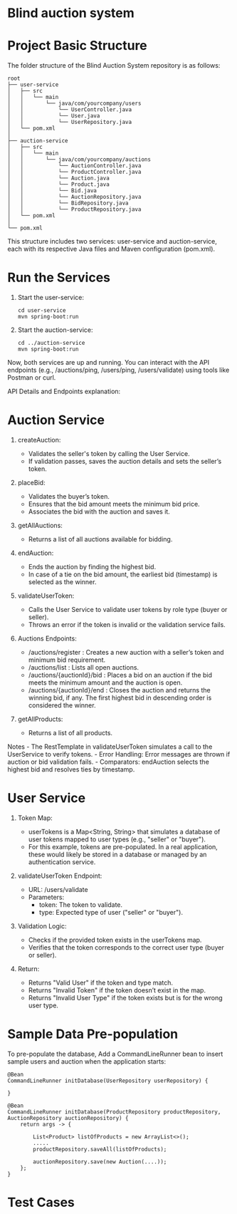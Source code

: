 # Blind auction system

# Project Basic Structure
The folder structure of the Blind Auction System repository is as follows:


```
root
├── user-service
│   ├── src
│   │   └── main
│   │       └── java/com/yourcompany/users
│   │           └── UserController.java
│   │           └── User.java
│   │           └── UserRepository.java
│   └── pom.xml
│
├── auction-service
│   ├── src
│   │   └── main
│   │       └── java/com/yourcompany/auctions
│   │           └── AuctionController.java
│   │           └── ProductController.java
│   │           └── Auction.java
│   │           └── Product.java
│   │           └── Bid.java
│   │           └── AuctionRepository.java
│   │           └── BidRepository.java
│   │           └── ProductRepository.java
│   └── pom.xml
│
└── pom.xml
```
This structure includes two services: user-service and auction-service, each with its respective Java files and Maven configuration (pom.xml).

# Run the Services

1) Start the user-service:
    ```
    cd user-service
    mvn spring-boot:run
    ```
    
2) Start the auction-service:
    ```
    cd ../auction-service
    mvn spring-boot:run
    ```

Now, both services are up and running. You can interact with the API endpoints (e.g., /auctions/ping, /users/ping, /users/validate) using tools like Postman or curl.

API Details and Endpoints explanation:

# Auction Service 

1) createAuction:

    - Validates the seller's token by calling the User Service.
    - If validation passes, saves the auction details and sets the seller’s token.

2) placeBid:

    - Validates the buyer’s token.
    - Ensures that the bid amount meets the minimum bid price.
    - Associates the bid with the auction and saves it.

3) getAllAuctions:

    - Returns a list of all auctions available for bidding.

4) endAuction:

    - Ends the auction by finding the highest bid.
    - In case of a tie on the bid amount, the earliest bid (timestamp) is selected as the winner.

5) validateUserToken:

    - Calls the User Service to validate user tokens by role type (buyer or seller).
    - Throws an error if the token is invalid or the validation service fails.
 
6) Auctions Endpoints:
   
    - /auctions/register : Creates a new auction with a seller’s token and minimum bid requirement.
    - /auctions/list : Lists all open auctions.
    - /auctions/{auctionId}/bid : Places a bid on an auction if the bid meets the minimum amount and the auction is open.
    - /auctions/{auctionId}/end : Closes the auction and returns the winning bid, if any. The first highest bid in descending order is considered the winner.

8) getAllProducts:
   
    - Returns a list of all products.
      
Notes
    - The RestTemplate in validateUserToken simulates a call to the UserService to verify tokens.
    - Error Handling: Error messages are thrown if auction or bid validation fails.
    - Comparators: endAuction selects the highest bid and resolves ties by timestamp.


# User Service

1) Token Map:

    - userTokens is a Map<String, String> that simulates a database of user tokens 
      mapped to user types (e.g., "seller" or "buyer").
    - For this example, tokens are pre-populated. In a real application, these would likely be stored 
      in a database or managed by an authentication service.

2) validateUserToken Endpoint:

    - URL: /users/validate
    - Parameters:
        - token: The token to validate.
        - type: Expected type of user ("seller" or "buyer").

3) Validation Logic:
    - Checks if the provided token exists in the userTokens map.
    - Verifies that the token corresponds to the correct user type (buyer or seller).

4) Return:
    - Returns "Valid User" if the token and type match.
    - Returns "Invalid Token" if the token doesn’t exist in the map.
    - Returns "Invalid User Type" if the token exists but is for the wrong user type.


# Sample Data Pre-population
To pre-populate the database, Add a CommandLineRunner bean to insert sample users and auction when the application starts:
 
    @Bean
    CommandLineRunner initDatabase(UserRepository userRepository) { 

    }
 
    @Bean
    CommandLineRunner initDatabase(ProductRepository productRepository, AuctionRepository auctionRepository) {
		return args -> {
			
			List<Product> listOfProducts = new ArrayList<>();
			.....
			productRepository.saveAll(listOfProducts); 
			
			auctionRepository.save(new Auction(....));
		};
	}

# Test Cases 
